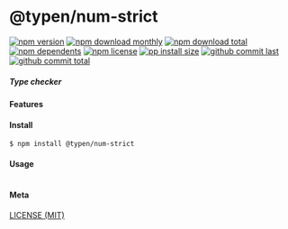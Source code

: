 # @typen/num-strict

[![npm version][badge-npm-version]][url-npm]
[![npm download monthly][badge-npm-download-monthly]][url-npm]
[![npm download total][badge-npm-download-total]][url-npm]
[![npm dependents][badge-npm-dependents]][url-github]
[![npm license][badge-npm-license]][url-npm]
[![pp install size][badge-pp-install-size]][url-pp]
[![github commit last][badge-github-last-commit]][url-github]
[![github commit total][badge-github-commit-count]][url-github]

[//]: <> (Shields)
[badge-npm-version]: https://flat.badgen.net/npm/v/@typen/num-strict
[badge-npm-download-monthly]: https://flat.badgen.net/npm/dm/@typen/num-strict
[badge-npm-download-total]:https://flat.badgen.net/npm/dt/@typen/num-strict
[badge-npm-dependents]: https://flat.badgen.net/npm/dependents/@typen/num-strict
[badge-npm-license]: https://flat.badgen.net/npm/license/@typen/num-strict
[badge-pp-install-size]: https://flat.badgen.net/packagephobia/install/@typen/num-strict
[badge-github-last-commit]: https://flat.badgen.net/github/last-commit/hoyeungw/typen
[badge-github-commit-count]: https://flat.badgen.net/github/commits/hoyeungw/typen

[//]: <> (Link)
[url-npm]: https://npmjs.org/package/@typen/num-strict
[url-pp]: https://packagephobia.now.sh/result?p=@typen/num-strict
[url-github]: https://github.com/hoyeungw/typen

##### Type checker

#### Features

#### Install
```console
$ npm install @typen/num-strict
```

#### Usage
```js
```

#### Meta
[LICENSE (MIT)](LICENSE)
